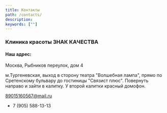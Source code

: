 ```yaml
---
title: Контакты
path: /contacts/
description:
keywords: [""]
---
```

### Клиника красоты ЗНАК КАЧЕСТВА

#### Наш адрес:

Москва, Рыбников переулок, дом 4

м.Тургеневская, выход в сторону театра "Волшебная лампа", прямо по Сретенскому бульвару до гостиницы "Связист плюс". Повернуть направо и зайти в калитку. У второй калитки красный домофон.

[89015160567@mail.ru](mailto:89015160567@mail.ru)

- 7 (905) 588-13-13
